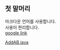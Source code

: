 ## 첫 말머리
마크다운 언어를 사용합니다.  
사용이 편리합니다.  
[google link](https://www.google.com/)  

[AddAB.java](https://github.com/Ryuyeonjoo/study_javas/blob/master/src/AddAB.java)

